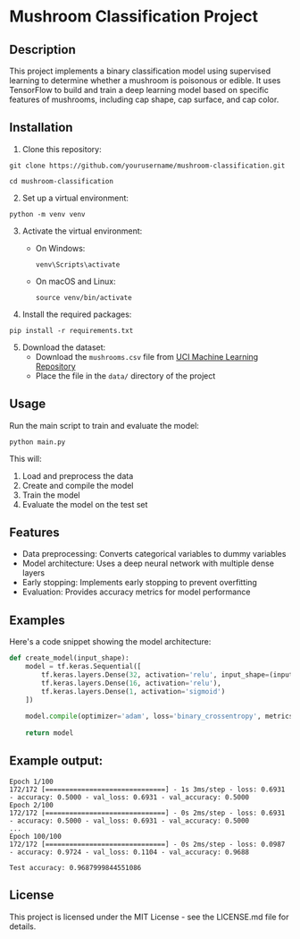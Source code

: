# Mushroom Classification Project

## Description

This project implements a binary classification model using supervised learning to determine whether a mushroom is poisonous or edible. It uses TensorFlow to build and train a deep learning model based on specific features of mushrooms, including cap shape, cap surface, and cap color.

## Installation

1. Clone this repository:
```
git clone https://github.com/yourusername/mushroom-classification.git
```
```
cd mushroom-classification
```

2. Set up a virtual environment:
```
python -m venv venv
```

3. Activate the virtual environment:
   - On Windows:
     ```
     venv\Scripts\activate
     ```
   - On macOS and Linux:
     ```
     source venv/bin/activate
     ```

4. Install the required packages:
```
pip install -r requirements.txt
```


5. Download the dataset:
   - Download the `mushrooms.csv` file from [UCI Machine Learning Repository](https://archive.ics.uci.edu/ml/datasets/mushroom)
   - Place the file in the `data/` directory of the project

## Usage

Run the main script to train and evaluate the model:
```
python main.py
```

This will:
1. Load and preprocess the data
2. Create and compile the model
3. Train the model
4. Evaluate the model on the test set

## Features

- Data preprocessing: Converts categorical variables to dummy variables
- Model architecture: Uses a deep neural network with multiple dense layers
- Early stopping: Implements early stopping to prevent overfitting
- Evaluation: Provides accuracy metrics for model performance

## Examples

Here's a code snippet showing the model architecture:

```python
def create_model(input_shape):
    model = tf.keras.Sequential([
        tf.keras.layers.Dense(32, activation='relu', input_shape=(input_shape,)),
        tf.keras.layers.Dense(16, activation='relu'),
        tf.keras.layers.Dense(1, activation='sigmoid')
    ])
   
    model.compile(optimizer='adam', loss='binary_crossentropy', metrics=['accuracy'])
   
    return model
```

## Example output:
```
Epoch 1/100
172/172 [==============================] - 1s 3ms/step - loss: 0.6931 - accuracy: 0.5000 - val_loss: 0.6931 - val_accuracy: 0.5000
Epoch 2/100
172/172 [==============================] - 0s 2ms/step - loss: 0.6931 - accuracy: 0.5000 - val_loss: 0.6931 - val_accuracy: 0.5000
...
Epoch 100/100
172/172 [==============================] - 0s 2ms/step - loss: 0.0987 - accuracy: 0.9724 - val_loss: 0.1104 - val_accuracy: 0.9688

Test accuracy: 0.9687999844551086
```

## License
This project is licensed under the MIT License - see the LICENSE.md file for details.

